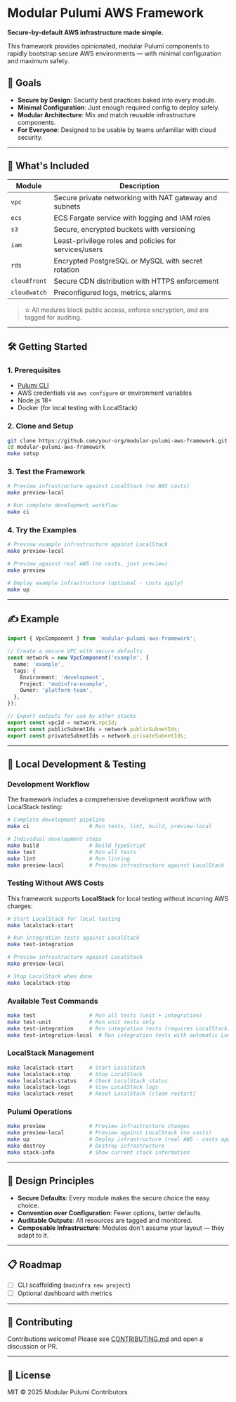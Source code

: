 # Modular Pulumi AWS Framework

**Secure-by-default AWS infrastructure made simple.**

This framework provides opinionated, modular Pulumi components to rapidly bootstrap secure AWS environments — with minimal configuration and maximum safety.

## 🚀 Goals

- **Secure by Design**: Security best practices baked into every module.
- **Minimal Configuration**: Just enough required config to deploy safely.
- **Modular Architecture**: Mix and match reusable infrastructure components.
- **For Everyone**: Designed to be usable by teams unfamiliar with cloud security.

---

## 🧱 What's Included

| Module       | Description                                            |
| ------------ | ------------------------------------------------------ |
| `vpc`        | Secure private networking with NAT gateway and subnets |
| `ecs`        | ECS Fargate service with logging and IAM roles         |
| `s3`         | Secure, encrypted buckets with versioning              |
| `iam`        | Least-privilege roles and policies for services/users  |
| `rds`        | Encrypted PostgreSQL or MySQL with secret rotation     |
| `cloudfront` | Secure CDN distribution with HTTPS enforcement         |
| `cloudwatch` | Preconfigured logs, metrics, alarms                    |

> ✫️ All modules block public access, enforce encryption, and are tagged for auditing.

---

## 🛠️ Getting Started

### 1. Prerequisites

- [Pulumi CLI](https://www.pulumi.com/docs/get-started/install/)
- AWS credentials via `aws configure` or environment variables
- Node.js 18+
- Docker (for local testing with LocalStack)

### 2. Clone and Setup

```bash
git clone https://github.com/your-org/modular-pulumi-aws-framework.git
cd modular-pulumi-aws-framework
make setup
```

### 3. Test the Framework

```bash
# Preview infrastructure against LocalStack (no AWS costs)
make preview-local

# Run complete development workflow
make ci
```

### 4. Try the Examples

```bash
# Preview example infrastructure against LocalStack
make preview-local

# Preview against real AWS (no costs, just preview)
make preview

# Deploy example infrastructure (optional - costs apply)
make up
```

---

## ✍️ Example

```ts
import { VpcComponent } from 'modular-pulumi-aws-framework';

// Create a secure VPC with secure defaults
const network = new VpcComponent('example', {
  name: 'example',
  tags: {
    Environment: 'development',
    Project: 'modinfra-example',
    Owner: 'platform-team',
  },
});

// Export outputs for use by other stacks
export const vpcId = network.vpcId;
export const publicSubnetIds = network.publicSubnetIds;
export const privateSubnetIds = network.privateSubnetIds;
```

---

## 🧪 Local Development & Testing

### Development Workflow

The framework includes a comprehensive development workflow with LocalStack testing:

```bash
# Complete development pipeline
make ci                   # Run tests, lint, build, preview-local

# Individual development steps
make build                # Build TypeScript
make test                 # Run all tests
make lint                 # Run linting
make preview-local        # Preview infrastructure against LocalStack
```

### Testing Without AWS Costs

This framework supports **LocalStack** for local testing without incurring AWS charges:

```bash
# Start LocalStack for local testing
make localstack-start

# Run integration tests against LocalStack
make test-integration

# Preview infrastructure against LocalStack
make preview-local

# Stop LocalStack when done
make localstack-stop
```

### Available Test Commands

```bash
make test                 # Run all tests (unit + integration)
make test-unit            # Run unit tests only
make test-integration     # Run integration tests (requires LocalStack)
make test-integration-local  # Run integration tests with automatic LocalStack startup
```

### LocalStack Management

```bash
make localstack-start     # Start LocalStack
make localstack-stop      # Stop LocalStack
make localstack-status    # Check LocalStack status
make localstack-logs      # View LocalStack logs
make localstack-reset     # Reset LocalStack (clean restart)
```

### Pulumi Operations

```bash
make preview              # Preview infrastructure changes
make preview-local        # Preview against LocalStack (no costs)
make up                   # Deploy infrastructure (real AWS - costs apply)
make destroy              # Destroy infrastructure
make stack-info           # Show current stack information
```

---

## 📀 Design Principles

- **Secure Defaults**: Every module makes the secure choice the easy choice.
- **Convention over Configuration**: Fewer options, better defaults.
- **Auditable Outputs**: All resources are tagged and monitored.
- **Composable Infrastructure**: Modules don't assume your layout — they adapt to it.

---

## 📋 Roadmap

- [ ] CLI scaffolding (`modinfra new project`)
- [ ] Optional dashboard with metrics

---

## 🧠 Contributing

Contributions welcome! Please see [CONTRIBUTING.md](./CONTRIBUTING.md) and open a discussion or PR.

---

## 📄 License

MIT © 2025 Modular Pulumi Contributors
